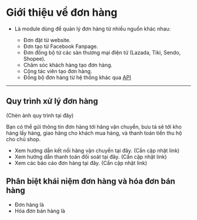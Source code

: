 # Giới thiệu về đơn hàng

* Là module dùng để quản lý đơn hàng từ nhiều nguồn khác nhau:

  * Đơn đặt từ website.
  * Đơn tạo từ Facebook Fanpage.
  * Đơn đồng bộ từ các sàn thương mại điện tử \(Lazada, Tiki, Sendo, Shopee\).
  * Chăm sóc khách hàng tạo đơn hàng.
  * Cộng tác viên tạo đơn hàng.
  * Đồng bộ đơn hàng từ hệ thống khác qua [API](https://developers.nhanh.vn/)

--- 

## Quy trình xử lý đơn hàng

(Chèn ảnh quy trình tại đây)

Bạn có thể gửi thông tin đơn hàng tới hãng vận chuyển, bưu tá sẽ tới kho hàng lấy hàng, giao hãng cho khách mua hàng, và thanh toán tiền thu hộ cho chủ shop.

* Xem hướng dẫn kết nối hãng vận chuyển tại đây. (Cần cập nhật link)
* Xem hướng dẫn thanh toán đối soát tại đây.  (Cần cập nhật link)
* Xem các báo cáo đơn hàng tại đây. (Cần cập nhật link)

## Phân biệt khái niệm đơn hàng và hóa đơn bán hàng

- Đơn hàng là
- Hóa đơn bán hàng là
